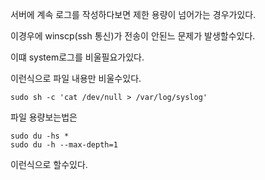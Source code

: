 서버에 계속 로그를 작성하다보면 제한 용량이 넘어가는 경우가있다.

이경우에 winscp(ssh 통신)가 전송이 안된느 문제가 발생할수있다.

이떄 system로그를 비울필요가있다.

이런식으로 파일 내용만 비울수있다.
```
sudo sh -c 'cat /dev/null > /var/log/syslog'
```

파일 용량보는법은
```
sudo du -hs *
sudo du -h --max-depth=1
```

이런식으로 할수있다.
